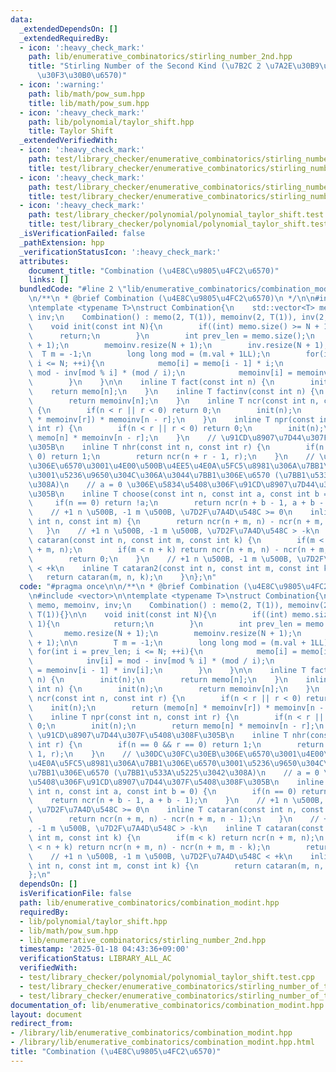 ```yaml
---
data:
  _extendedDependsOn: []
  _extendedRequiredBy:
  - icon: ':heavy_check_mark:'
    path: lib/enumerative_combinatorics/stirling_number_2nd.hpp
    title: "Stirling Number of the Second Kind (\u7B2C 2 \u7A2E\u30B9\u30BF\u30FC\u30EA\
      \u30F3\u30B0\u6570)"
  - icon: ':warning:'
    path: lib/math/pow_sum.hpp
    title: lib/math/pow_sum.hpp
  - icon: ':heavy_check_mark:'
    path: lib/polynomial/taylor_shift.hpp
    title: Taylor Shift
  _extendedVerifiedWith:
  - icon: ':heavy_check_mark:'
    path: test/library_checker/enumerative_combinatorics/stirling_number_of_the_second_kind.test.cpp
    title: test/library_checker/enumerative_combinatorics/stirling_number_of_the_second_kind.test.cpp
  - icon: ':heavy_check_mark:'
    path: test/library_checker/enumerative_combinatorics/stirling_number_of_the_second_kind_fixed_k.test.cpp
    title: test/library_checker/enumerative_combinatorics/stirling_number_of_the_second_kind_fixed_k.test.cpp
  - icon: ':heavy_check_mark:'
    path: test/library_checker/polynomial/polynomial_taylor_shift.test.cpp
    title: test/library_checker/polynomial/polynomial_taylor_shift.test.cpp
  _isVerificationFailed: false
  _pathExtension: hpp
  _verificationStatusIcon: ':heavy_check_mark:'
  attributes:
    document_title: "Combination (\u4E8C\u9805\u4FC2\u6570)"
    links: []
  bundledCode: "#line 2 \"lib/enumerative_combinatorics/combination_modint.hpp\"\n\
    \n/**\n * @brief Combination (\u4E8C\u9805\u4FC2\u6570)\n */\n\n#include <vector>\n\
    \ntemplate <typename T>\nstruct Combination{\n    std::vector<T> memo, memoinv,\
    \ inv;\n    Combination() : memo(2, T(1)), memoinv(2, T(1)), inv(2, T(1)){}\n\n\
    \    void init(const int N){\n        if((int) memo.size() >= N + 1){\n      \
    \      return;\n        }\n        int prev_len = memo.size();\n        memo.resize(N\
    \ + 1);\n        memoinv.resize(N + 1);\n        inv.resize(N + 1);\n\n      \
    \  T m = -1;\n        long long mod = (m.val + 1LL);\n        for(int i = prev_len;\
    \ i <= N; ++i){\n            memo[i] = memo[i - 1] * i;\n            inv[i] =\
    \ mod - inv[mod % i] * (mod / i);\n            memoinv[i] = memoinv[i - 1] * inv[i];\n\
    \        }\n    }\n\n    inline T fact(const int n) {\n        init(n);\n    \
    \    return memo[n];\n    }\n    inline T factinv(const int n) {\n        init(n);\n\
    \        return memoinv[n];\n    }\n    inline T ncr(const int n, const int r)\
    \ {\n        if(n < r || r < 0) return 0;\n        init(n);\n        return (memo[n]\
    \ * memoinv[r]) * memoinv[n - r];\n    }\n    inline T npr(const int n, const\
    \ int r) {\n        if(n < r || r < 0) return 0;\n        init(n);\n        return\
    \ memo[n] * memoinv[n - r];\n    }\n    // \u91CD\u8907\u7D44\u307F\u5408\u308F\
    \u305B\n    inline T nhr(const int n, const int r) {\n        if(n == 0 && r ==\
    \ 0) return 1;\n        return ncr(n + r - 1, r);\n    }\n    // \u30DC\u30FC\u30EB\
    \u306E\u6570\u3001\u4E00\u500B\u4EE5\u4E0A\u5FC5\u8981\u306A\u7BB1\u306E\u6570\
    \u3001\u5236\u9650\u304C\u306A\u3044\u7BB1\u306E\u6570 (\u7BB1\u533A\u5225\u3042\
    \u308A)\n    // a = 0 \u306E\u5834\u5408\u306F\u91CD\u8907\u7D44\u307F\u5408\u308F\
    \u305B\n    inline T choose(const int n, const int a, const int b = 0) {\n   \
    \     if(n == 0) return !a;\n        return ncr(n + b - 1, a + b - 1);\n    }\n\
    \    // +1 n \u500B, -1 m \u500B, \u7D2F\u7A4D\u548C >= 0\n    inline T cataran(const\
    \ int n, const int m) {\n        return ncr(n + m, n) - ncr(n + m, n - 1);\n \
    \   }\n    // +1 n \u500B, -1 m \u500B, \u7D2F\u7A4D\u548C > -k\n    inline T\
    \ cataran(const int n, const int m, const int k) {\n        if(m < k) return ncr(n\
    \ + m, n);\n        if(m < n + k) return ncr(n + m, n) - ncr(n + m, m - k);\n\
    \        return 0;\n    }\n    // +1 n \u500B, -1 m \u500B, \u7D2F\u7A4D\u548C\
    \ < +k\n    inline T cataran2(const int n, const int m, const int k) {\n     \
    \   return cataran(m, n, k);\n    }\n};\n"
  code: "#pragma once\n\n/**\n * @brief Combination (\u4E8C\u9805\u4FC2\u6570)\n */\n\
    \n#include <vector>\n\ntemplate <typename T>\nstruct Combination{\n    std::vector<T>\
    \ memo, memoinv, inv;\n    Combination() : memo(2, T(1)), memoinv(2, T(1)), inv(2,\
    \ T(1)){}\n\n    void init(const int N){\n        if((int) memo.size() >= N +\
    \ 1){\n            return;\n        }\n        int prev_len = memo.size();\n \
    \       memo.resize(N + 1);\n        memoinv.resize(N + 1);\n        inv.resize(N\
    \ + 1);\n\n        T m = -1;\n        long long mod = (m.val + 1LL);\n       \
    \ for(int i = prev_len; i <= N; ++i){\n            memo[i] = memo[i - 1] * i;\n\
    \            inv[i] = mod - inv[mod % i] * (mod / i);\n            memoinv[i]\
    \ = memoinv[i - 1] * inv[i];\n        }\n    }\n\n    inline T fact(const int\
    \ n) {\n        init(n);\n        return memo[n];\n    }\n    inline T factinv(const\
    \ int n) {\n        init(n);\n        return memoinv[n];\n    }\n    inline T\
    \ ncr(const int n, const int r) {\n        if(n < r || r < 0) return 0;\n    \
    \    init(n);\n        return (memo[n] * memoinv[r]) * memoinv[n - r];\n    }\n\
    \    inline T npr(const int n, const int r) {\n        if(n < r || r < 0) return\
    \ 0;\n        init(n);\n        return memo[n] * memoinv[n - r];\n    }\n    //\
    \ \u91CD\u8907\u7D44\u307F\u5408\u308F\u305B\n    inline T nhr(const int n, const\
    \ int r) {\n        if(n == 0 && r == 0) return 1;\n        return ncr(n + r -\
    \ 1, r);\n    }\n    // \u30DC\u30FC\u30EB\u306E\u6570\u3001\u4E00\u500B\u4EE5\
    \u4E0A\u5FC5\u8981\u306A\u7BB1\u306E\u6570\u3001\u5236\u9650\u304C\u306A\u3044\
    \u7BB1\u306E\u6570 (\u7BB1\u533A\u5225\u3042\u308A)\n    // a = 0 \u306E\u5834\
    \u5408\u306F\u91CD\u8907\u7D44\u307F\u5408\u308F\u305B\n    inline T choose(const\
    \ int n, const int a, const int b = 0) {\n        if(n == 0) return !a;\n    \
    \    return ncr(n + b - 1, a + b - 1);\n    }\n    // +1 n \u500B, -1 m \u500B\
    , \u7D2F\u7A4D\u548C >= 0\n    inline T cataran(const int n, const int m) {\n\
    \        return ncr(n + m, n) - ncr(n + m, n - 1);\n    }\n    // +1 n \u500B\
    , -1 m \u500B, \u7D2F\u7A4D\u548C > -k\n    inline T cataran(const int n, const\
    \ int m, const int k) {\n        if(m < k) return ncr(n + m, n);\n        if(m\
    \ < n + k) return ncr(n + m, n) - ncr(n + m, m - k);\n        return 0;\n    }\n\
    \    // +1 n \u500B, -1 m \u500B, \u7D2F\u7A4D\u548C < +k\n    inline T cataran2(const\
    \ int n, const int m, const int k) {\n        return cataran(m, n, k);\n    }\n\
    };\n"
  dependsOn: []
  isVerificationFile: false
  path: lib/enumerative_combinatorics/combination_modint.hpp
  requiredBy:
  - lib/polynomial/taylor_shift.hpp
  - lib/math/pow_sum.hpp
  - lib/enumerative_combinatorics/stirling_number_2nd.hpp
  timestamp: '2025-01-18 04:43:36+09:00'
  verificationStatus: LIBRARY_ALL_AC
  verifiedWith:
  - test/library_checker/polynomial/polynomial_taylor_shift.test.cpp
  - test/library_checker/enumerative_combinatorics/stirling_number_of_the_second_kind.test.cpp
  - test/library_checker/enumerative_combinatorics/stirling_number_of_the_second_kind_fixed_k.test.cpp
documentation_of: lib/enumerative_combinatorics/combination_modint.hpp
layout: document
redirect_from:
- /library/lib/enumerative_combinatorics/combination_modint.hpp
- /library/lib/enumerative_combinatorics/combination_modint.hpp.html
title: "Combination (\u4E8C\u9805\u4FC2\u6570)"
---
```


